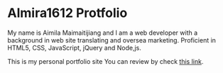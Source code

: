 # Almira1612 Protfolio

My name is Aimila Maimaitijiang and I am a web developer with a background in web site translating and oversea marketing. Proficient in HTML5, CSS, JavaScript, jQuery and Node,js. 

This is my personal portfolio site
You can review by check [this link](https://aimila-portfolio.herokuapp.com/).

